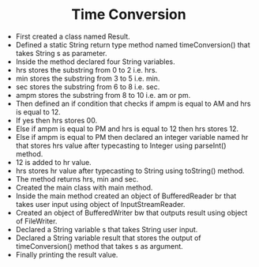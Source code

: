 <h1 align="center">Time Conversion</h1>

- First created a class named Result.
- Defined a static String return type method named timeConversion() that takes String s as parameter.
- Inside the method declared four String variables.
- hrs stores the substring from 0 to 2 i.e. hrs.
- min stores the substring from 3 to 5 i.e. min.
- sec stores the substring from 6 to 8 i.e. sec.
- ampm stores the substring from 8 to 10 i.e. am or pm.
- Then defined an if condition that checks if ampm is equal to AM and hrs is equal to 12.
- If yes then hrs stores 00.
- Else if ampm is equal to PM and hrs is equal to 12 then hrs stores 12.
- Else if ampm is equal to PM then declared an integer variable named hr that stores hrs value after typecasting to Integer using parseInt() method.
- 12 is added to hr value.
- hrs stores hr value after typecasting to String using toString() method.
- The method returns hrs, min and sec.
- Created the main class with main method.
- Inside the main method created an object of BufferedReader br that takes user input using object of InputStreamReader.
- Created an object of BufferedWriter bw that outputs result using object of FileWriter.
- Declared a String variable s that takes String user input.
- Declared a String variable result that stores the output of timeConversion() method that takes s as argument.
- Finally printing the result value.
